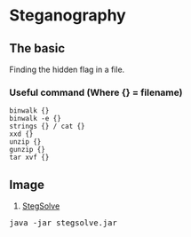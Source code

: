 # Steganography
## The basic
Finding the hidden flag in a file.

### Useful command (Where {} = filename)
```
binwalk {}
binwalk -e {}
strings {} / cat {}
xxd {}
unzip {}
gunzip {}
tar xvf {}
```

## Image
1. [StegSolve](https://github.com/zardus/ctf-tools/blob/master/stegsolve/install)
<pre>
java -jar stegsolve.jar
</pre>
